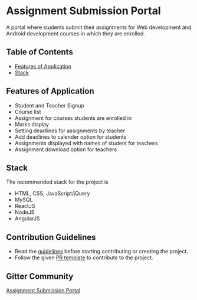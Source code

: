 # Assignment Submission Portal

A portal where students submit their assignments for Web development and Android development courses in which they are enrolled.

## Table of Contents
* [Features of Application](#features-of-application)
* [Stack](#stack)


## Features of Application
* Student and Teacher Signup
* Course list
* Assignment for courses students are enrolled in
* Marks display
* Setting deadlines for assignments by teacher
* Add deadlines to calender option for students
* Assignments displayed with names of student for teachers
* Assignment download option for teachers


## Stack
The recommended stack for the project is
* HTML, CSS, JavaScript/jQuery
* MySQL
* ReactJS
* NodeJS
* AngularJS

## Contribution Guidelines
* Read the [guidelines](./CONTRIBUTORS.md) before starting contributing or creating the project.
* Follow the given [PR template](./PULL_REQUEST_TEMPLATE.md) to contribute to the project. 

## Gitter Community

[Assignment Submission Portal](https://gitter.im/iosdofficial/Assignment-Submission-Portal-ISOC19)
